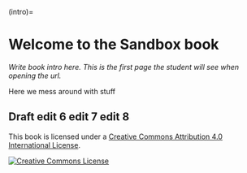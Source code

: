 (intro)=
# Welcome to the Sandbox book

_Write book intro here. This is the first page the student will see when opening the url._

Here we mess around with stuff

Draft edit 6
edit 7
edit 8
---

This book is licensed under a <a rel="license" href="http://creativecommons.org/licenses/by/4.0/">Creative Commons Attribution 4.0 International License</a>.

<a rel="license" href="http://creativecommons.org/licenses/by/4.0/"><img alt="Creative Commons License" style="border-width:0" src="https://i.creativecommons.org/l/by/4.0/88x31.png"/></a>
